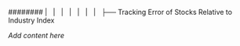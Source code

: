 ######## |   |   |   |   |   |   |   ├── Tracking Error of Stocks Relative to Industry Index

*Add content here*